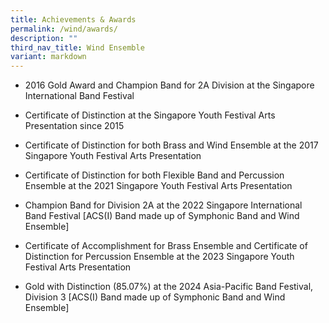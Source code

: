 ```yaml
---
title: Achievements & Awards
permalink: /wind/awards/
description: ""
third_nav_title: Wind Ensemble
variant: markdown
---
```

<ul>
<li>2016 Gold Award and Champion Band for 2A Division at the Singapore International Band Festival</li>
</ul>
<ul>
<li>Certificate of Distinction at the Singapore Youth Festival Arts Presentation since 2015</li>
</ul>
<ul>
<li>Certificate of Distinction for both Brass and Wind Ensemble at the 2017 Singapore Youth Festival Arts Presentation</li>
</ul>
<ul>
<li>Certificate of Distinction for both Flexible Band and Percussion Ensemble at the 2021 Singapore Youth Festival Arts Presentation</li>
</ul>
<ul>
<li>Champion Band for Division 2A at the 2022 Singapore International Band Festival [ACS(I) Band made up of Symphonic Band and Wind Ensemble]</li>
</ul>
<ul>
<li>Certificate of Accomplishment for Brass Ensemble and Certificate of Distinction for Percussion Ensemble at the 2023 Singapore Youth Festival Arts Presentation</li>
</ul>
<ul>
<li>Gold with Distinction (85.07%) at the 2024 Asia-Pacific Band Festival, Division 3 [ACS(I) Band made up of Symphonic Band and Wind Ensemble]</li>
</ul>